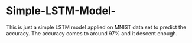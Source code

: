 # Simple-LSTM-Model-
This is just a simple LSTM model applied on MNIST data set to predict the accuracy. The accuracy comes to around 97% and it descent enough.
